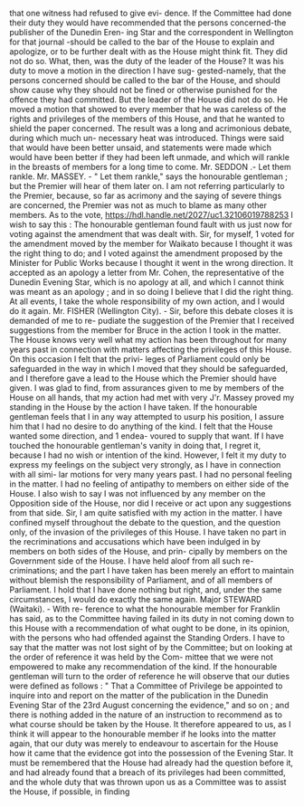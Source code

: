 that one witness had refused to give evi- dence. If the Committee had done their duty they would have recommended that the persons concerned-the publisher of the Dunedin Eren- ing Star and the correspondent in Wellington for that journal -should be called to the bar of the House to explain and apologize, or to be further dealt with as the House might think fit. They did not do so. What, then, was the duty of the leader of the House? It was his duty to move a motion in the direction I have sug- gested-namely, that the persons concerned should be called to the bar of the House, and should show cause why they should not be fined or otherwise punished for the offence they had committed. But the leader of the House did not do so. He moved a motion that showed to every member that he was careless of the rights and privileges of the members of this House, and that he wanted to shield the paper concerned. The result was a long and acrimonious debate, during which much un- necessary heat was introduced. Things were said that would have been better unsaid, and statements were made which would have been better if they had been left unmade, and which will rankle in the breasts of members for a long time to come. Mr. SEDDON .- Let them rankle. Mr. MASSEY. - " Let them rankle," says the honourable gentleman ; but the Premier will hear of them later on. I am not referring particularly to the Premier, because, so far as acrimony and the saying of severe things are concerned, the Premier was not as much to blame as many other members. As to the vote, https://hdl.handle.net/2027/uc1.32106019788253 I wish to say this : The honourable gentleman found fault with us just now for voting against the amendment that was dealt with. Sir, for myself, 1 voted for the amendment moved by the member for Waikato because I thought it was the right thing to do; and I voted against the amendment proposed by the Minister for Public Works because I thought it went in the wrong direction. It accepted as an apology a letter from Mr. Cohen, the representative of the Dunedin Evening Star, which is no apology at all, and which I cannot think was meant as an apology ; and in so doing I believe that I did the right thing. At all events, I take the whole responsibility of my own action, and I would do it again. Mr. FISHER (Wellington City). - Sir, before this debate closes it is demanded of me to re- pudiate the suggestion of the Premier that I received suggestions from the member for Bruce in the action I took in the matter. The House knows very well what my action has been throughout for many years past in connection with matters affecting the privileges of this House. On this occasion I felt that the privi- leges of Parliament could only be safeguarded in the way in which I moved that they should be safeguarded, and I therefore gave a lead to the House which the Premier should have given. I was glad to find, from assurances given to me by members of the House on all hands, that my action had met with very J'r. Massey proved my standing in the House by the action I have taken. If the honourable gentleman feels that I in any way attempted to usurp his position, I assure him that I had no desire to do anything of the kind. I felt that the House wanted some direction, and 1 endea- voured to supply that want. If I have touched the honourable gentleman's vanity in doing that, I regret it, because I had no wish or intention of the kind. However, I felt it my duty to express my feelings on the subject very strongly, as I have in connection with all simi- lar motions for very many years past. I had no personal feeling in the matter. I had no feeling of antipathy to members on either side of the House. I also wish to say I was not influenced by any member on the Opposition side of the House, nor did I receive or act upon any suggestions from that side. Sir, I am quite satisfied with my action in the matter. I have confined myself throughout the debate to the question, and the question only, of the invasion of the privileges of this House. I have taken no part in the recriminations and accusations which have been indulged in by members on both sides of the House, and prin- cipally by members on the Government side of the House. I have held aloof from all such re- criminations; and the part I have taken has been merely an effort to maintain without blemish the responsibility of Parliament, and of all members of Parliament. I hold that I have done nothing but right, and, under the same circumstances, I would do exactly the same again. Major STEWARD (Waitaki). - With re- ference to what the honourable member for Franklin has said, as to the Committee having failed in its duty in not coming down to this House with a recommendation of what ought to be done, in its opinion, with the persons who had offended against the Standing Orders. I have to say that the matter was not lost sight of by the Committee; but on looking at the order of reference it was held by the Com- mittee that we were not empowered to make any recommendation of the kind. If the honourable gentleman will turn to the order of reference he will observe that our duties were defined as follows : " That a Committee of Privilege be appointed to inquire into and report on the matter of the publication in the Dunedin Evening Star of the 23rd August concerning the evidence," and so on ; and there is nothing added in the nature of an instruction to recommend as to what course should be taken by the House. It therefore appeared to us, as I think it will appear to the honourable member if he looks into the matter again, that our duty was merely to endeavour to ascertain for the House how it came that the evidence got into the possession of the Evening Star. It must be remembered that the House had already had the question before it, and had already found that a breach of its privileges had been committed, and the whole duty that was thrown upon us as a Committee was to assist the House, if possible, in finding 